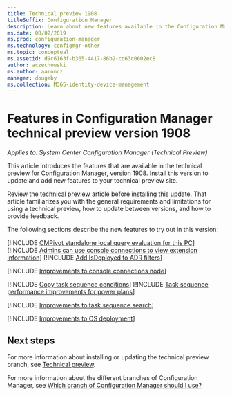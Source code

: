 ```yaml
---
title: Technical preview 1908
titleSuffix: Configuration Manager
description: Learn about new features available in the Configuration Manager technical preview branch version 1908.
ms.date: 08/02/2019
ms.prod: configuration-manager
ms.technology: configmgr-other
ms.topic: conceptual
ms.assetid: d9c6163f-b365-4417-86b2-cd63c0602ec8
author: aczechowski
ms.author: aaroncz
manager: dougeby
ms.collection: M365-identity-device-management
---
```


# Features in Configuration Manager technical preview version 1908

*Applies to: System Center Configuration Manager (Technical Preview)*

This article introduces the features that are available in the technical preview for Configuration Manager, version 1908. Install this version to update and add new features to your technical preview site.

Review the [technical preview](/sccm/core/get-started/technical-preview) article before installing this update. That article familiarizes you with the general requirements and limitations for using a technical preview, how to update between versions, and how to provide feedback.

The following sections describe the new features to try out in this version:

<!-- [!INCLUDE [Example feature name](includes/1903/1234567.md)] -->

[!INCLUDE [CMPivot standalone local query evaluation for this PC](includes/1908/3197353.md)]
[!INCLUDE [Admins can use console connections to view extension information](includes/1908/4834225.md)]
[!INCLUDE [Add IsDeployed to ADR filters](includes/1908/4852033.md)]

[!INCLUDE [Improvements to console connections node](includes/1908/4951240.md)]

[!INCLUDE [Copy task sequence conditions](includes/1908/4621098.md)]
[!INCLUDE [Task sequence performance improvements for power plans](includes/1908/3555926.md)]

[!INCLUDE [Improvements to task sequence search](includes/1908/4621085.md)]

[!INCLUDE [Improvements to OS deployment](includes/1908/4910348.md)]
<!-- 4910348, 4931110, 4977616 -->



<!-- ## Known issues -->

<!-- [!INCLUDE [Client health dashboard](includes/1903/known-issue-health.md)] -->

## Next steps

For more information about installing or updating the technical preview branch, see [Technical preview](/sccm/core/get-started/technical-preview).

For more information about the different branches of Configuration Manager, see [Which branch of Configuration Manager should I use?](/sccm/core/understand/which-branch-should-i-use)
